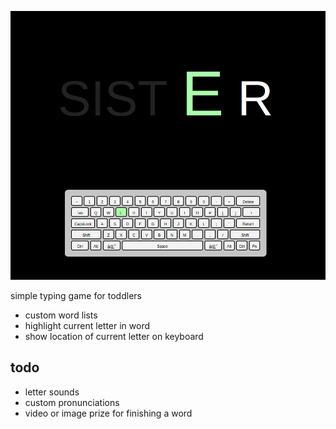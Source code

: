 ![screenshot](screenshot.png)

simple typing game for toddlers

- custom word lists
- highlight current letter in word
- show location of current letter on keyboard

## todo
- letter sounds
- custom pronunciations
- video or image prize for finishing a word
